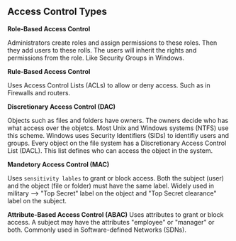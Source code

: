 ## Access Control Types

**Role-Based Access Control**

Administrators create roles and assign permissions to these roles. Then they add users to these rolls. The users will inherit the rights and permissions from the role. Like Security Groups in Windows.
  
**Rule-Based Access Control**

Uses Access Control Lists (ACLs) to allow or deny access. Such as in Firewalls and routers.
  
**Discretionary Access Control (DAC)**

Objects such as files and folders have owners. The owners decide who has what access over the objetcs. Most Unix and Windows systems (NTFS) use this scheme.
Windows uses Security Identifiers (SIDs) to identifiy users and groups. Every object on the file system has a Discretionary Access Control List (DACL). This list defines who can access the object in the system.

**Mandetory Access Control (MAC)**

Uses `sensitivity lables` to grant or block access. Both the subject (user) and the object (file or folder) must have the same label.
Widely used in military --> "Top Secret" label on the object and "Top Secret clearance" label on the subject.

**Attribute-Based Access Control (ABAC)**
Uses attributes to grant or block access. A subject may have the attributes "employee" or "manager" or both.
Commonly used in Software-defined Networks (SDNs).
